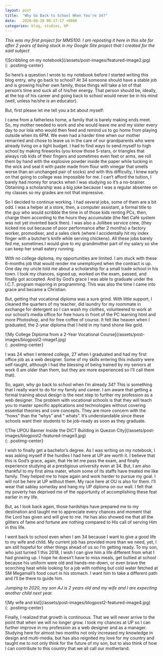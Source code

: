```yaml
---
layout: post
title:  "Why Go Back to School When You're 34?"
date:   2020-08-28 00:37:17 +0800
categories: blog, studies, UP
---
```


*This was my first project for MMS100. I am reposting it here in this site for after 2 years of being stuck in my Google Site project that I created for the said subject*

<div class="post-page-image" markdown="1">
![Scribbling on my notebook](/assets/post-images/featured-image2.jpg)
</div>{: .postimg-center}

So here’s a question I wrote to my notebook before I started writing this blog entry, why go back to school? At 34 someone should have a stable job and is growing his/her own family, those things will take a lot of that person’s time and suck all of his/her energy. That person should be, ideally, at the top of his career and going back to school would never be in his mind (well, unless he/she is an educator).

But, first please let me tell you a bit about myself:

I came from a fatherless home, a family that is barely making ends meet. So, my mother needed to work and she would leave me and my sister every day to our lola who would then feed  and remind us to go home from playing outside when its 6PM. We even had a harder time when our mother remarried and chose to leave us in the care of our grandparents who were already living on a tight budget. I had to find ways to send myself to high school by making fireworks (you know those 5-stars, or triangles that always rob kids of their fingers and sometimes even feet or arms, we roll them by hand with the explosive powder inside the paper while tucking in the wick and seal it with paste made from flour with vinegar that smells worse than an unchanged pair of socks) and with this difficulty, I knew early on that going to college was impossible for me. I can’t afford the tuition, I barely had money for snacks when I was studying so it’s a no-brainer. Obtaining a scholarship was a big joke because I was a regular absentee on my classes so my grades are not that impressive. 

So I decided to continue working. I had several jobs, some of them are a bit odd. I was a helper at a store, then, a computer assistant, a formal title to the guy who would scribble the time in of those kids renting PCs, then, charge them according to the hours they accumulate (the Net Café system was not yet invented back then). I was also a Jollibee service crew, (they kicked me out because of poor performance after 2 months) a factory worker, promodiser, and a sales clerk (where I accidentally hit my index finger with a butcher’s knife while serving chickens). All these jobs barely fed me, sometimes I would give to my grandmother part of my salary so she can keep her small eatery running. 

With no college diploma, my opportunities are limited. I am stuck with these 6-months job that would render me unemployed when the contract is up. One day my uncle told me about a scholarship for a small trade school in his town. I took my chances, signed up, worked on the exam, passed, and finally got accepted. And by God’s grace I was able to graduate under the I.C.T. program majoring in programming. This was also the time I came into grace and became a Christian. 

But, getting that vocational diploma was a sure grind. With little support, I cleaned the quarters of my teacher, did laundry for my roommate in exchange for detergent so I can wash my clothes, volunteered to work at our school’s media office for free hours in front of the PC learning html and more Photoshop, and for free coffee of course. It felt like heaven when I graduated, the 2-year diploma that I held in my hand shone like gold. 

<div class="post-page-image" markdown="1">
![My College Diploma from a 2-Year Vocational Course](/assets/post-images/blogpost2-image1.jpg)
</div>{: .postimg-center}


I was 24 when I entered college, 27 when I graduated and had my first office job as a web designer. Some of my skills entering this industry were self-taught, although I had the blessing of being trained by my seniors at work (I am older than them, but they are more experienced so I’ll call them that). 

So, again, why go back to school when I’m already 34? This is something that I really want to do for my family and career. I am aware that getting a formal training about design is the next step to further my profession as a web designer. The problem with vocational schools is that they will teach you to master specific applications and technologies without covering essential theories and core concepts. They are more concern with the “hows” than the “whys” and “ whats”. It’s understandable since these schools want their students to be job-ready as soon as they graduate. 

<div class="post-page-image" markdown="1">
![The UPOU Banner Inside the DICT Building in Quezon City](/assets/post-images/blogpost2-featured-image3.jpg)
</div>{: .postimg-center}

I wish to finally get a bachelor’s degree. As I was writing on my notebook, I was asking myself if the hurdles I had here at UP are worth it. I believe that this is God’s grace, again, that He let me pass the exam, and finally experience studying at a prestigious university even at 34. But, I am also thankful to my first alma mater, whom some of its staffs have treated me like family. They helped me to hope again and work harder to pursue my goal. I will not be here at UP without them. My race here at OU is also for them. I’ll wear that sablay someday and hang my UP diploma on our wall. I felt that my poverty has deprived me of the opportunity of accomplishing these feat earlier in my life. 

But, as I look back again, those hardships have prepared me to my destination and taught me to appreciate every chances and moment that the Lord has given and will give to me. He has also showed me that all the glitters of fame and fortune are nothing compared to His call of serving Him in this life.

I went back to school even when I am 34 because I want to give a good life to my wife and child. My current job has provided more than we need, yet, I am still hopeful for other things ahead of us so I’m getting ready. To my son, who just turned 1 this 2018, I wish I can give him a life different from what I had growing up. I hope he doesn’t have to miss meals, get bullied at school because his uniform were old and hands-me-down, or even brave the scorching heat while looking for a job with nothing but cold water fetched at SM Megamall’s food court in his stomach. I want him to take a different path and I’ll be there to guide him.

*Jumping to 2020, my son AJ is 2 years old and my wife and I are expecting another child next year.*

<div class="post-page-image" markdown="1">
![My wife and kid](/assets/post-images/blogpost2-featured-image4.jpg)
</div>{: .postimg-center}


Finally, I realized that growth is continuous. That we will never arrive to the point that when we will no longer grow. I took my chances at UP so I can further improve in my profession as a web designer and as a manager. Studying here for almost two months not only increased my knowledge in design and multi-media, but has also reignited my love for my country and taught me to not only think for the future of my son, but to also think of how I can contribute to this country that we all call our motherland.

